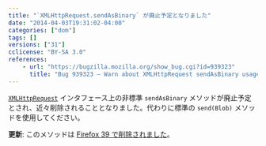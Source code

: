 ```yaml
---
title: "`XMLHttpRequest.sendAsBinary` が廃止予定となりました"
date: "2014-04-03T19:31:02-04:00"
categories: ["dom"]
tags: []
versions: ["31"]
cclicense: "BY-SA 3.0"
references:
    - url: "https://bugzilla.mozilla.org/show_bug.cgi?id=939323"
      title: "Bug 939323 – Warn about XMLHttpRequest sendAsBinary usage"
---
```

[`XMLHttpRequest`](https://developer.mozilla.org/ja/docs/Web/API/XMLHttpRequest) インタフェース上の非標準 `sendAsBinary` メソッドが廃止予定とされ、近々削除されることとなりました。代わりに標準の `send(Blob)` メソッドを使用してください。

**更新**: このメソッドは [Firefox 39 で削除されました](https://www.fxsitecompat.com/ja/docs/2015/xmlhttprequest-sendasbinary-has-been-removed/)。
